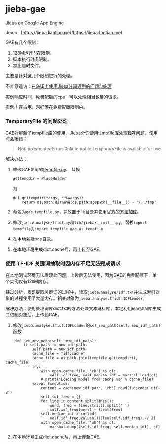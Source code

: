 # jieba-gae

[Jieba](https://github.com/fxsjy/jieba) on Google App Engine

demo : [https://jieba.liantian.me](https://jieba.liantian.me)


GAE有几个限制：
1. 128M运行内存限制。
2. 脚本执行时间限制。
3. 禁止临时文件。

主要是针对这几个限制进行的处理。

不介意造访：[在GAE上使用Jieba分词遇到的问题和处理](https://liantian.me/article/use_jieba_on_google_appengine/)



实例响应时间，免费配额的cpu，可以处理相当数量的请求。


实例内存占用，刚好落在免费配额限制内。


### TemporaryFile 的问题处理 ###

GAE对屏蔽了tempfile库的使用，Jieba分词使用tempfile库处理缓存问题，使用时会报错：

> NotImplementedError: Only tempfile.TemporaryFile is available for use

解决办法：



1. 修改GAE使用的[tempfile.py](https://chromium.googlesource.com/external/googleappengine/python/+/master/google/appengine/dist/tempfile.py)。
	替换
	```
	gettempdir = PlaceHolder
	```
	为
	
	```
	def gettempdir(*args, **kwargs):
	    return os.path.dirname(os.path.abspath(__file__)) + '/../tmp'
	```
2. 命名为`gae_tempfile.py`，并放置于lib目录并使用[官方的方法加载](https://cloud.google.com/appengine/docs/standard/python/tools/using-libraries-python-27)。
3. 修改`jieba/analyse/tfidf.py`和`lib/jieba/__init__.py`，替换`import tempfile`为`import tempfile_gae as tempfile`
4. 在本地新建tmp目录。
5. 在本地环境生成dict.cache后，再上传至GAE。



### 使用 TF-IDF 关键词抽取时因内存不足无法完成请求 ###

在本地测试环境无法发现此问题，上传后无法使用，因为GAE的免费配额下，单个实例仅有128M内存。

经过分析，发现提取关键词的过程中，读取`jieba/analyse/idf.txt`并生成索引对象的过程使用了大量内存。相关对象为`jieba.analyse.tfidf.IDFLoader`。

解决办法：使用处理词库dict.txt的方法处理文本语料库，本地利用marshal库生成二进制对象后，上传到GAE。

1. 修改`jieba.analyse.tfidf.IDFLoader`的`set_new_path(self, new_idf_path)`函数
```
    def set_new_path(self, new_idf_path):
        if self.path != new_idf_path:
            self.path = new_idf_path
            cache_file = "idf.cache"
            cache_file = os.path.join(tempfile.gettempdir(), cache_file)
            try:
                with open(cache_file, 'rb') as cf:
                    self.idf_freq, self.median_idf = marshal.load(cf)
                # print("Loading model from cache %s" % cache_file)
            except Exception:
                content = open(new_idf_path, 'rb').read().decode('utf-8')
                self.idf_freq = {}
                for line in content.splitlines():
                    word, freq = line.strip().split(' ')
                    self.idf_freq[word] = float(freq)
                self.median_idf = sorted(
                    self.idf_freq.values())[len(self.idf_freq) // 2]
                with open(cache_file, 'wb') as cf:
                    marshal.dump((self.idf_freq, self.median_idf), cf)
```
2. 在本地环境生成dict.cache后，再上传至GAE。






